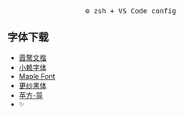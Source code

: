 
<pre align="center">
⚙️ zsh + VS Code config
</pre>

## 字体下载

- [霞鹜文楷](https://github.com/lxgw/LxgwWenKai)
- [小赖字体](https://www.maoken.com/freefonts/4306.html)
- [Maple Font](https://github.com/subframe7536/Maple-font/blob/v5/README_CN.md)
- [更纱黑体](https://github.com/laishulu/Sarasa-Mono-SC-Nerd)
- [苹方-简](https://github.com/supercomputra/SF-Mono-Font)
- ✨